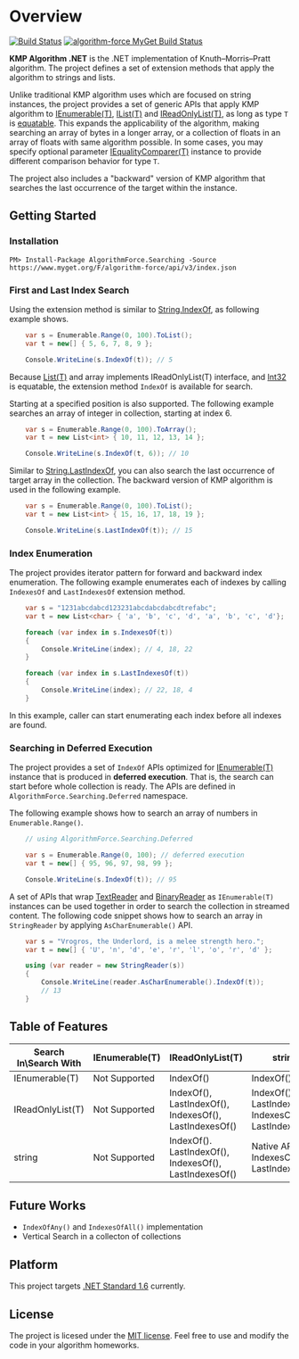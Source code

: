 # Overview

[![Build Status](https://travis-ci.org/rvhuang/kmp-algorithm.svg?branch=master)](https://travis-ci.org/rvhuang/kmp-algorithm) [![algorithm-force MyGet Build Status](https://www.myget.org/BuildSource/Badge/algorithm-force?identifier=dae1708a-833c-4128-aaa9-0811c1fe33c6)](https://www.myget.org/feed/algorithm-force/package/nuget/AlgorithmForce.Searching)

**KMP Algorithm .NET** is the .NET implementation of Knuth–Morris–Pratt algorithm. The project defines a set of extension methods that apply the algorithm to strings and lists.

Unlike traditional KMP algorithm uses which are focused on string instances, the project provides a set of generic APIs that apply KMP algorithm to [IEnumerable(T)](https://docs.microsoft.com/en-us/dotnet/api/system.collections.generic.ienumerable-1), [IList(T)](https://docs.microsoft.com/en-us/dotnet/core/api/system.collections.generic.ilist-1) and [IReadOnlyList(T)](https://docs.microsoft.com/en-us/dotnet/core/api/system.collections.generic.ireadonlylist-1), as long as type ``T`` is [equatable](https://docs.microsoft.com/en-us/dotnet/core/api/system.iequatable-1). This expands the applicability of the algorithm, making searching an array of bytes in a longer array, or a collection of floats in an array of floats with same algorithm possible. In some cases, you may specify optional parameter [IEqualityComparer(T)](https://docs.microsoft.com/en-us/dotnet/core/api/system.collections.generic.iequalitycomparer-1) instance to provide different comparison behavior for type `T`.

The project also includes a "backward" version of KMP algorithm that searches the last occurrence of the target within the instance. 

## Getting Started

### Installation

    PM> Install-Package AlgorithmForce.Searching -Source https://www.myget.org/F/algorithm-force/api/v3/index.json

### First and Last Index Search

Using the extension method is similar to [String.IndexOf](https://docs.microsoft.com/en-us/dotnet/core/api/system.string#System_String_IndexOf_System_String_), as following example shows.

```cs
    var s = Enumerable.Range(0, 100).ToList();
    var t = new[] { 5, 6, 7, 8, 9 };

    Console.WriteLine(s.IndexOf(t)); // 5
```

Because [List(T)](https://docs.microsoft.com/en-us/dotnet/core/api/system.collections.generic.list-1) and array implements IReadOnlyList(T) interface, and [Int32](https://docs.microsoft.com/en-us/dotnet/core/api/system.int32) is equatable, the extension method ```IndexOf``` is available for search.

Starting at a specified position is also supported. The following example searches an array of integer in collection, starting at index 6.

```cs
    var s = Enumerable.Range(0, 100).ToArray();
    var t = new List<int> { 10, 11, 12, 13, 14 };

    Console.WriteLine(s.IndexOf(t, 6)); // 10
```

Similar to [String.LastIndexOf](https://docs.microsoft.com/en-us/dotnet/core/api/system.string#System_String_LastIndexOf_System_String_), you can also search the last occurrence of target array in the collection. 
The backward version of KMP algorithm is used in the following example.

```cs
    var s = Enumerable.Range(0, 100).ToList();
    var t = new List<int> { 15, 16, 17, 18, 19 };

    Console.WriteLine(s.LastIndexOf(t)); // 15
``` 

### Index Enumeration

The project provides iterator pattern for forward and backward index enumeration. The following example enumerates each of indexes by calling ```IndexesOf``` and ```LastIndexesOf``` extension method.

```cs
    var s = "1231abcdabcd123231abcdabcdabcdtrefabc";
    var t = new List<char> { 'a', 'b', 'c', 'd', 'a', 'b', 'c', 'd'};

    foreach (var index in s.IndexesOf(t))
    {
        Console.WriteLine(index); // 4, 18, 22
    }

    foreach (var index in s.LastIndexesOf(t))
    {
        Console.WriteLine(index); // 22, 18, 4
    }
```

In this example, caller can start enumerating each index before all indexes are found.

### Searching in Deferred Execution

The project provides a set of `IndexOf` APIs optimized for [IEnumerable(T)](https://docs.microsoft.com/en-us/dotnet/api/system.collections.generic.ienumerable-1) instance that is produced in **deferred execution**. That is, the search can start before whole collection is ready. The APIs are defined in `AlgorithmForce.Searching.Deferred` namespace.

The following example shows how to search an array of numbers in `Enumerable.Range()`.

```cs
    // using AlgorithmForce.Searching.Deferred

    var s = Enumerable.Range(0, 100); // deferred execution 
    var t = new[] { 95, 96, 97, 98, 99 };

    Console.WriteLine(s.IndexOf(t)); // 95
```

A set of APIs that wrap [TextReader](https://docs.microsoft.com/en-us/dotnet/api/system.io.textreader) and [BinaryReader](https://docs.microsoft.com/en-us/dotnet/api/system.io.binaryreader) as `IEnumerable(T)` instances can be used together in order to search the collection in streamed content. The following code snippet shows how to search an array in `StringReader` by applying `AsCharEnumerable()` API.

```cs
    var s = "Vrogros, the Underlord, is a melee strength hero.";
    var t = new[] { 'U', 'n', 'd', 'e', 'r', 'l', 'o', 'r', 'd' };

    using (var reader = new StringReader(s))
    {
        Console.WriteLine(reader.AsCharEnumerable().IndexOf(t)); 
        // 13
    }
```

## Table of Features

| Search In\Search With | IEnumerable(T) | IReadOnlyList(T) | string |
|-----------------------|----------------|------------------|--------|
| IEnumerable(T)        | Not Supported  | IndexOf()        | IndexOf() |
| IReadOnlyList(T)      | Not Supported  | IndexOf(), LastIndexOf(), IndexesOf(), LastIndexesOf() | IndexOf(), LastIndexOf(), IndexesOf(), LastIndexesOf() |
| string                | Not Supported  | IndexOf(). LastIndexOf(), IndexesOf(), LastIndexesOf() | Native APIs, IndexesOf(), LastIndexesOf() |

## Future Works

* `IndexOfAny()` and `IndexesOfAll()` implementation
* Vertical Search in a collecton of collections

## Platform

This project targets [.NET Standard 1.6](https://github.com/dotnet/standard/blob/master/docs/versions/netstandard1.6.md) currently.

## License

The project is licesed under the [MIT license](LICENSE). Feel free to use and modify the code in your algorithm homeworks. 

